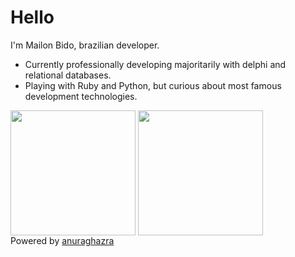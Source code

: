 # Hello

I'm Mailon Bido, brazilian developer.

- Currently professionally developing majoritarily with delphi and relational databases.
- Playing with Ruby and Python, but curious about most famous development technologies.

<div>
  <img height="200" align="center" src="https://github-readme-stats.vercel.app/api?username=bidoobido&show_icons=true&theme=onedark&count_private=true&&include_all_commits=true"/>
  <img height="200" align="center" src="https://github-readme-stats.vercel.app/api/top-langs/?username=bidoobido&layout=compact&theme=onedark"/>
</div>
Powered by <a href="https://github.com/anuraghazra/github-readme-stats">anuraghazra</a>
